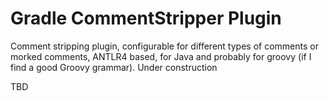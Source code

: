 # Gradle CommentStripper Plugin

Comment stripping plugin, configurable for different types of comments or morked comments, ANTLR4 based, for Java and probably for groovy (if I find a good Groovy grammar). Under construction

TBD

